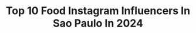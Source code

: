 ---
title: Top 10 Food Instagram Influencers In Sao Paulo In 2024
description: >-
  Find top food Instagram influencers in Sao Paulo in 2024. Most popular hashtags: #saopaulo #comida #food #brasil.
platform: Instagram
hits: 69
text_top: Analyze the top-rated Instagram profiles on inBeat.
text_bottom: inBeat aggregates 69 Instagram influencers like this in Sao Paulo, Brazil for you to collaborate.
profiles:
  - username: "dutokushima"
    fullname: >-
      Eduardo Tokushima
    bio: >-
      Food specialist São Paulo, Brasil
    location: "Brazil"
    followers: 2856
    engagement: 927
    commentsToLikes: 0.076518
    id: ck5c8lkhf9qsq0i119d55jkpu
    verified: false
    hashtags: "#sdd, #backbypopulardemand"
  - username: "chefantoniomaiolica"
    fullname: >-
      Antonio Maiolica
    bio: >-
      Salerno 🇱🇻🇮🇹São Paulo🇧🇷 🇮🇹@temperanicucina 🇬🇷@miirooftop 🍕🍕 @gambero_rosso 2023 e 2024 🏆 Melhor Trattoria Veja São Paulo 2019
    location: "Brazil"
    followers: 614539
    engagement: 377
    commentsToLikes: 0.031480
    id: ck5zkl2asjob70i14bb6ox383
    verified: false
    hashtags: "#cheflife, #nuovacucinaitaliana, #massa, #chefoninstagram"
  - username: "sou.silverio"
    fullname: >-
      Sou Silverio
    bio: >-
      
    location: "Brazil"
    followers: 16693
    engagement: 120
    commentsToLikes: 0.025536
    id: ck133yv9iuf3y0i198blzezak
    verified: false
    hashtags: "#quarentena, #instagood, #fiqueemcasa, #love"
  - username: "joaoeff19_chefdecozinha"
    fullname: >-
      João Evangelista
    bio: >-
      📽📸Aproveitando a Quarentena para compartilhar boas receitas. Acompanhe os Stories e o IGTV. 😉😉😉 🍳Cozinheiro 🍽Eventos Gastronômicos Outras Mídias👇👇👇
    location: "Brazil"
    followers: 15008
    engagement: 902
    commentsToLikes: 0.193272
    id: ckf5vl9nboyqt0j2325gbju9f
    verified: false
    hashtags: "#sobremesa, #receitaslowcarb, #jejumintermitente, #jejum"
  - username: "tastyfoodle"
    fullname: >-
      Tasty Food
    bio: >-
      
    location: "Brazil"
    followers: 1556
    engagement: 18352
    commentsToLikes: 0.009640
    id: ck9we9jpmj9tj0j788fqi8hom
    verified: false
    hashtags: "#brasil, #healthybowl, #yummy, #delicioso"
  - username: "victorahmar"
    fullname: >-
      Victor Ahmar
    bio: >-
      Comediante, roteirista e um pão de queijo. Parcerias: victorahmar@gmail.com/ victor@changodigital.com.br AGENDA COMPLETA:
    location: "Brazil"
    followers: 105679
    engagement: 637
    commentsToLikes: 0.015357
    id: ck13616eq48uf0i193of5cil7
    verified: false
    hashtags: "#standupcomedy, #jokes, #humor, #comedia"
  - username: "ledamiguell"
    fullname: >-
      Mãe Matraca
    bio: >-
      👱🏻‍♀️Mãe da Lara e do Luiz 👧🏼👦🏼 ☺️ Tagarelando sobre a vida com muito carinho. 📩 Parcerias via direct 📍 Campinas SP #seutreinoinspira
    location: "Brazil"
    followers: 41385
    engagement: 102
    commentsToLikes: 0.076395
    id: ck0vwezrstdnn0i19n6y6kgyn
    verified: false
    hashtags: "#book, #indaiatuba, #comida, #vinhedo"
  - username: "gordooriginalbr"
    fullname: >-
      Rafael Aiello
    bio: >-
      🍔 Blogueiro Muso Fatness 🍕 Youtube.com/GordoOriginal 🍟 Contato: umhomemdepeso@gmail.com 🥤 Refil
    location: "Brazil"
    followers: 30340
    engagement: 244
    commentsToLikes: 0.060412
    id: ck6tx2maivi3o0j71jz1toem2
    verified: false
    hashtags: "#publi, #tbt, #publicidade, #burrito"
  - username: "myketakashi"
    fullname: >-
      Myke Takashi
    bio: >-
      ▪️ Jornalismo | Marketing e comunicação 📍 São Paulo - Curitiba ✨ Saúde | lifestyle | food | autocuidado✨
    location: "Brazil"
    followers: 17512
    engagement: 752
    commentsToLikes: 0.063914
    id: ckap1g78xugko0i78k3czew7o
    verified: false
    hashtags: "#lagoaazul, #tbt, #blackouttuesday"
  - username: "laribbotelho"
    fullname: >-
      Larissa Brandão Botelho
    bio: >-
      23 | São Paulo - SP 📍 Lifestyle • Palmeiras • Food • Tech • Beauty Electrical Engineer ⚡️| @verdonnas adm
    location: "Brazil"
    followers: 2227
    engagement: 881
    commentsToLikes: 0.268090
    id: ck8t26ww8yd620j780em7wfjm
    verified: false
    hashtags: "#avantipalestra, #omomicelarinsiders, #omomicelar, #theinsidersbrasil"
---